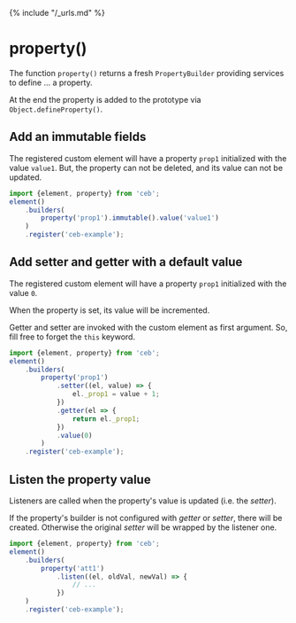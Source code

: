{% include "/_urls.md" %}
# property()

The function `property()` returns a fresh `PropertyBuilder` providing services to define ... a property.

At the end the property is added to the prototype via `Object.defineProperty()`.

## Add an immutable fields

The registered custom element will have a property `prop1` initialized with the value `value1`.
But, the property can not be deleted, and its value can not be updated.

```javascript
import {element, property} from 'ceb';
element()
    .builders(
        property('prop1').immutable().value('value1')
    )
    .register('ceb-example');
```

## Add setter and getter with a default value

The registered custom element will have a property `prop1` initialized with the value `0`.

When the property is set, its value will be incremented.

Getter and setter are invoked with the custom element as first argument.
So, fill free to forget the `this` keyword.

```javascript
import {element, property} from 'ceb';
element()
    .builders(
        property('prop1')
            .setter((el, value) => {
                el._prop1 = value + 1; 
            })
            .getter(el => {
                return el._prop1;
            })
            .value(0)
        )
    .register('ceb-example');
```

## Listen the property value

Listeners are called when the property's value is updated (i.e. the _setter_).

If the property's builder is not configured with _getter_ or _setter_, there will be created.
Otherwise the original _setter_ will be wrapped by the listener one.

```javascript
import {element, property} from 'ceb';
element()
    .builders(
        property('att1')
            .listen((el, oldVal, newVal) => {
                // ...
            })
    )
    .register('ceb-example');
```

